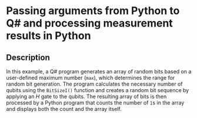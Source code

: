 # Passing arguments from Python to Q# and processing measurement results in Python

## Description

In this example, a Q# program generates an array of random bits based on a user-defined maximum number (`max`), which determines the range for random bit generation. The program calculates the necessary number of qubits using the `BitSizeI()` function and creates a random bit sequence by applying an $H$ gate to the qubits. The resulting array of bits is then processed by a Python program that counts the number of `1`s in the array and displays both the count and the array itself.
